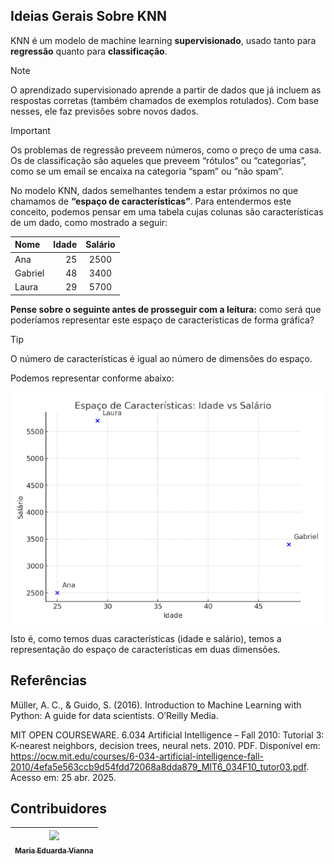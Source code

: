 ## Ideias Gerais Sobre KNN
KNN é um modelo de machine learning **supervisionado**, usado tanto para **regressão** quanto para **classificação**.

> [!NOTE]
> O aprendizado supervisionado aprende a partir de dados que já incluem as respostas corretas (também chamados de exemplos rotulados). Com base nesses, ele faz previsões sobre novos dados.

> [!IMPORTANT]
> Os problemas de regressão preveem números, como o preço de uma casa. Os de classificação são aqueles que preveem “rótulos” ou “categorias”, como se um email se encaixa na categoria “spam” ou “não spam”.

No modelo KNN, dados semelhantes tendem a estar próximos no que chamamos de **“espaço de características”**. Para entendermos este conceito, podemos pensar em uma tabela cujas colunas são características de um dado, como mostrado a seguir:

| Nome   | Idade | Salário |
|:-------|-------:|:---------:|
| Ana   | 25    | 2500|
| Gabriel  | 48    | 3400    |
| Laura  | 29    | 5700 |

**Pense sobre o seguinte antes de prosseguir com a leitura:**
como será que poderíamos representar este espaço de características de forma gráfica?

> [!TIP]
> O número de características é igual ao número de dimensões do espaço.


Podemos representar conforme abaixo:

![grafico1](../../figures//grafico1.png)


Isto é, como temos duas características (idade e salário), temos a representação do espaço de características em duas dimensões.

## Referências
Müller, A. C., & Guido, S. (2016). Introduction to Machine Learning with Python: A guide for data scientists. O’Reilly Media.

MIT OPEN COURSEWARE. 6.034 Artificial Intelligence – Fall 2010: Tutorial 3: K-nearest neighbors, decision trees, neural nets. 2010. PDF. Disponível em: https://ocw.mit.edu/courses/6-034-artificial-intelligence-fall-2010/4efa5e563ccb9d54fdd72068a8dda879_MIT6_034F10_tutor03.pdf. Acesso em: 25 abr. 2025.

## Contribuidores
| [<img loading="lazy" src="https://avatars.githubusercontent.com/u/160762179?v=4" width=115><br><sub>Maria Eduarda Vianna</sub>](https://github.com/mevianna) | 
| :---: | 